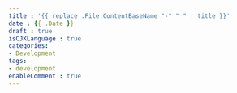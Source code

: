 ```yaml
---
title : '{{ replace .File.ContentBaseName "-" " " | title }}'
date : {{ .Date }}
draft : true
isCJKLanguage : true
categories:
- Development
tags:
- development
enableComment : true
---
```

